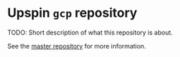 # Upspin `gcp` repository

TODO: Short description of what this repository is about.

See the [master repository](https://github.com/upspin/upspin#readme) for more information.
